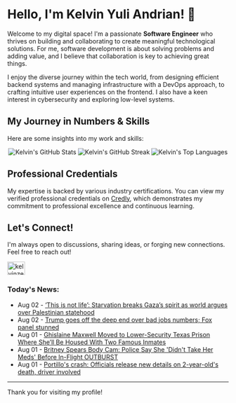 # Hello, I'm Kelvin Yuli Andrian! 👋

Welcome to my digital space! I'm a passionate **Software Engineer** who thrives on building and collaborating to create meaningful technological solutions. For me, software development is about solving problems and adding value, and I believe that collaboration is key to achieving great things.

I enjoy the diverse journey within the tech world, from designing efficient backend systems and managing infrastructure with a DevOps approach, to crafting intuitive user experiences on the frontend. I also have a keen interest in cybersecurity and exploring low-level systems.

## My Journey in Numbers & Skills

Here are some insights into my work and skills:

<p align="center">
  <img src="https://github-readme-stats.vercel.app/api?username=kelvinzer0&show_icons=true&theme=radical" alt="Kelvin's GitHub Stats" />
  <img src="https://github-readme-streak-stats.herokuapp.com/?user=kelvinzer0&theme=radical" alt="Kelvin's GitHub Streak" />
  <img src="https://github-readme-stats.vercel.app/api/top-langs/?username=kelvinzer0&layout=compact&theme=radical" alt="Kelvin's Top Languages" />
</p>

## Professional Credentials

My expertise is backed by various industry certifications. You can view my verified professional credentials on [Credly](https://www.credly.com/users/kelvin-yuli-andrian/badges), which demonstrates my commitment to professional excellence and continuous learning.

## Let's Connect!

I'm always open to discussions, sharing ideas, or forging new connections. Feel free to reach out!

<p align="left">
    <a href="https://linkedin.com/in/kelvinzero" target="blank"><img align="center" src="https://cdn.jsdelivr.net/npm/simple-icons@3.0.1/icons/linkedin.svg" alt="kelvinzero" height="30" width="40" /></a>
</p>

### Today's News:

<!-- feed start -->
- Aug 02 - [‘This is not life’: Starvation breaks Gaza’s spirit as world argues over Palestinian statehood](https://www.yahoo.com/news/articles/not-life-starvation-breaks-gaza-080409867.html)
- Aug 02 - [Trump goes off the deep end over bad jobs numbers; Fox panel stunned](https://www.yahoo.com/news/videos/trump-goes-off-deep-end-031733517.html)
- Aug 01 - [Ghislaine Maxwell Moved to Lower-Security Texas Prison Where She’ll Be Housed With Two Famous Inmates](https://www.yahoo.com/news/articles/ghislaine-maxwell-moved-lower-security-234156072.html)
- Aug 01 - [Britney Spears Body Cam: Police Say She 'Didn't Take Her Meds' Before In-Flight OUTBURST](https://www.yahoo.com/entertainment/videos/britney-spears-body-cam-police-230306454.html)
- Aug 01 - [Portillo's crash: Officials release new details on 2-year-old's death, driver involved](https://www.yahoo.com/news/articles/portillos-crash-officials-release-details-212109753.html)
<!-- feed end -->

---

Thank you for visiting my profile!